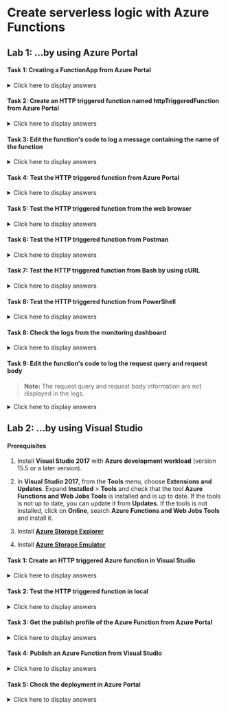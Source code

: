# Create serverless logic with Azure Functions

## Lab 1: ...by using Azure Portal

#### Task 1: Creating a FunctionApp from Azure Portal

<details>
<summary>Click here to display answers</summary>

1. In [**Azure Portal**](https://portal.azure.com), click **Create a resource**

1. Under **Azure Marketplace**, click **Compute**

1. Under **Featured**, click **Function App**

1. In the **Function App** blade, under **App name**, replace XXXXX by a unique name and type *az203functions-XXXXX*

1. Under **Subscription**, select your active and valid subscription

1. Under **Resource Group**, select **Use existing**, then select the *az203-rg* resource group

1. Under **OS**, leave the default value to **Windows**

1. Under **Hosting Plan**, leave the default value to **Consumption Plan**

    > **Note:** Hosting plan that defines how resources are allocated to your function app. In the default **Consumption Plan**, resources are added dynamically as required by your functions. In this serverless hosting, you only pay for the time your functions run. When you run in an **App Service Plan**, you must manage the scaling of your function app.

1. Under **Location**, select the nearest location

1. Under **Runtime Stack**, select **.NET**

   > **Note:** Choose a runtime that supports your favorite function programming language. Choose .NET for C# and F# functions.

1. Under **Storage**, select **Use existing**, then select the *az203storageaccountXXXXX* you created in a previous module

1. Under **Application Insights**, leave the default selection

    > **Note:** Application Insights is enabled by default

1. Click **Create**

</details>

#### Task 2: Create an HTTP triggered function named httpTriggeredFunction from Azure Portal

<details>
<summary>Click here to display answers</summary>

1. In **Azure Portal**, under **Favorites**, click **App Services**

1. Select the **Function App** you created in the previous task

1. In the **Function Apps** pane, click **Functions**

1. Click **New function**

1. Click **HTTP trigger**

1. In the **HTTP trigger** pane, under **Name**, type *httpTriggeredFunction*

1. Under **Authorization Level**, leave the default selection to **Function**

    > **Note:** Determines what keys, if any, need to be present on the request in order to invoke the function. The authorization level can be one of the following values:<br />
    <li><ul>**Function** — A function-specific API key is required. This is the default value if none is provided.</ul><ul>**Anonymous** — No API key is required.</ul><ul>**Admin** — The master key is required.</ul></li>

1. Click **Create**

</details>

#### Task 3: Edit the function's code to log a message containing the name of the function

<details>
<summary>Click here to display answers</summary>

1. In the function blade, under **run.csx** pane, edit the log.LogInformation instruction at line 10 with the following code:

    log.LogInformation("httpTriggeredFunction function processed a request.");

1. Click **Save**

</details>

#### Task 4: Test the HTTP triggered function from Azure Portal

<details>
<summary>Click here to display answers</summary>

1. In the function blade, click **Run**

1. In the bottom pane, check the **Logs**

1. In the right pane, check the **Request Body** and **Output**

1. In the right pane, update the **Request Body** with:

    {<br />"name": "from Azure Portal"<br />}

1. Click **Run**

1. Check the **Logs** and the **Output**

</details>

#### Task 5: Test the HTTP triggered function from the web browser

<details>
<summary>Click here to display answers</summary>

1. In the function blade, click **</> Get function URL**

1. In the **Get function URL** dialog, under **Key**, leave the default selection to **default (Function key)**

1. Copy the link under **URL**

1. Open a new tab, paste the URL and add *&name=from Web Browser* in the end of the URL

1. Press enter to execute the request

1. Check the response in the new tab

1. Close the tab

1. In the function blade, check the **Logs**

</details>

#### Task 6: Test the HTTP triggered function from Postman

<details>
<summary>Click here to display answers</summary>

1. Copy again the **function URL**

1. Open **Postman**

1. Under **New Tab**, switch from **GET** to **POST**

1. In the **Enter request URL**, paste the URL copied in the previous step

1. Click **Body**

1. Under **Body**, select **raw**

1. In the **Body** field, type the following request body:

    {<br />"name": "from Postman"<br />}

1. Click **Send**

1. In the bottom pane, check the **Status** code

    A *200 OK* response should be displayed

1. In the bottom pane, check the response

    *Hello, from Postman* should be displayed

1. In **Azure Portal**, in the function blade, check the **Logs**

</details>

#### Task 7: Test the HTTP triggered function from Bash by using cURL

<details>
<summary>Click here to display answers</summary>

1. Open a bash terminal (**Git Bash** for instance)

1. Replace xxxxx by the function key and type the following command:

    curl "xxxxx&name=from%20Bash"

1. Check the response

    *Hello, from Bash* should be displayed

1. Close the **Bash** terminal

</details>

#### Task 8: Test the HTTP triggered function from PowerShell

<details>
<summary>Click here to display answers</summary>

1. Open a **PowerShell** terminal

1. Replace xxxxx by the function key and type the following commands:

    \[Net.ServicePointManager]::SecurityProtocol = \[Net.SecurityProtocolType]::Tls12<br />
    Invoke-WebRequest -Uri "xxxxx&name=from PowerShell"

1. Check the response

    *Hello, from PowerShell* should be displayed in the **Content**

1. Close the **PowerShell** terminal

</details>

#### Task 8: Check the logs from the monitoring dashboard

<details>
<summary>Click here to display answers</summary>

1. In **Azure Portal**, in the function blade, under the *httpTriggeredFunction* function, click **Monitor**

    The list of calls will be displayed

1. Click on the first row to see the logs associated to the latest call

1. In the **Invocation Details**, click on the first row to see the full message

    > **Note:** Results may be delayed for up to 5 minutes.

1. Close the **Invocation Details**

1. Click **Run in Application Insights**

1. Sign-in with the same account used in **Azure**

1. Click **CHART**

1. Close the **Application Insights** tab

</details>

#### Task 9: Edit the function's code to log the request query and request body

> **Note:** The request query and request body information are not displayed in the logs.

<details>
<summary>Click here to display answers</summary>

1. In **Azure Portal**, in the function blade, click the *httpTriggeredFunction* function

1. Under **run.csx**, add the following instruction after the declaration and assignation of the variable *name*:

    log.LogInformation($"Request Query: {req.QueryString}");

1. Under **run.csx**, add the following instruction after the declaration and assignation of the variable *requestBody*:

    log.LogInformation($"Request Body: {requestBody}");

1. Click **Save and Run**

1. Check the **Logs**

    The request body should be logged

1. Test the function from a web browser

1. Check the **Logs**

    The request query should be logged

    > **Warning!** if you log the request query, the function key will be displayed in the logs.

</details>

## Lab 2: ...by using Visual Studio

#### Prerequisites

1. Install **Visual Studio 2017** with **Azure development workload** (version 15.5 or a later version).

1. In **Visual Studio 2017**, from the **Tools** menu, choose **Extensions and Updates**. Expand **Installed** > **Tools** and check that the tool **Azure Functions and Web Jobs Tools** is installed and is up to date. If the tools is not up to date, you can update it from **Updates**. If the tools is not installed, click on **Online**, search **Azure Functions and Web Jobs Tools** and install it.

1. Install [**Azure Storage Explorer**](https://azure.microsoft.com/en-us/features/storage-explorer/)

1. Install [**Azure Storage Emulator**](https://docs.microsoft.com/en-us/azure/storage/common/storage-use-emulator)

#### Task 1: Create an HTTP triggered Azure function in Visual Studio

<details>
<summary>Click here to display answers</summary>

1. Open **Visual Studio**, click the **File** menu, and select **New** > **Project**

1. In the **New Project** dialog, under **Installed** > **Visual C#** > **Cloud**, select **Azure Functions**

1. In the **Name** field, type *az203functions*

1. Click **OK**

1. In the **New Project - az203functions** dialog, select **Azure Functions v2 (.NET Core)**

1. Select **Http trigger**

1. Under **Storage Account**, select **Storage Emulator**

1. Under **Access rights**, select **Anonymous**

    > **Note:** The created function can be triggered by any client without providing a key. This authorization setting makes it easy to test your new function. For more information about keys and authorization, see [Authorization keys](https://docs.microsoft.com/en-us/azure/azure-functions/functions-bindings-http-webhook#authorization-keys) in the [HTTP and webhook bindings](https://docs.microsoft.com/en-us/azure/azure-functions/functions-bindings-http-webhook).

1. Click **OK**

1. In the **Solution Explorer**, rename the file *Function1.cs* by *httpTriggeredFunction*

1. A pop-up dialog will request if you would like to perform a rename in this project of all references to the code element 'Function1'? Click **Yes**

    > **Note:** This refactoring will not update the function name in the decoration

1. In the *httpTriggeredFunction* class, update the function name in the decoration with the class name

    \[FunctionName("httpTriggeredFunction")]

1. Update the LogInformation message and type the function name

    log.LogInformation("httpTriggeredFunction from Visual Studio");

1. Add the following instruction after the declaration and assignation of the variable name:

    log.LogInformation($"Request Query: {req.QueryString}");

1. Add the following instruction after the declaration and assignation of the variable *requestBody*:

    log.LogInformation($"Request Body: {requestBody}");

</details>

#### Task 2: Test the HTTP triggered function in local

<details>
<summary>Click here to display answers</summary>

1. In **Visual Studio**, click the **Debug** menu and select **Start Debugging**

1. A console application will open, wait until the URL of the *httpTriggeredFunction* function is displayed

1. Copy the URL

1. Open **Postman**

1. Under **New Tab**, switch from **GET** to **POST**

1. In the **Enter request URL**, paste the URL copied in the previous step

1. Click **Body**

1. Under **Body**, select **raw**

1. In the **Body** field, type the following request body:

    {<br />"name": "in local from Visual Studio and Postman"<br />}

1. Click **Send**

1. In the bottom pane, check the **Status** code

    A *200 OK* response should be displayed

1. In the bottom pane, check the response

    *Hello, in local from Visual Studio and Postman* should be displayed.

1. Back in the console application, check the logs

    *\[dd/mm/yyyy hh:mm:ss] httpTriggeredFunction from Visual Studio <br />\[dd/mm/yyyy hh:mm:ss] Request Query:
\[dd/mm/yyyy hh:mm:ss] Request Body: {<br />        name: "in local from Visual Studio and Postman"}*<br />should appear in the logs.

1. In **Visual Studio**, click the **Debug** menu and select **Stop Debugging**

</details>

#### Task 3: Get the publish profile of the Azure Function from Azure Portal

<details>
<summary>Click here to display answers</summary>

1. In **Azure Portal**, click **App Services**

1. Select the **Function App** created in the previous lab

1. Click **Get publish profile** and download the **.PublishSettings**

</details>

#### Task 4: Publish an Azure Function from Visual Studio

<details>
<summary>Click here to display answers</summary>

1. In **Visual Studio**, update the **AuthorizationLevel** from **Anonymous** to **Function** in the *Run* method of the class *httpTriggeredFunction*

1. Click the **Build** menu, and select **Publish az203functions**

1. In the **Pick a publish target** dialog, click the **Import Profile...** button

1. Browse and select the **.PublishSettings** downloaded in the previous task

1. Click **Open**

1. Back in the **Publish** dialog, click **Publish**

</details>

#### Task 5: Check the deployment in Azure Portal

<details>
<summary>Click here to display answers</summary>

1. In **Azure Portal**, in the function blade, select the function *httpTriggeredFunction*

    **Note:** As the function has been deployed from Visual Studio, the code is not editable.

1. Click **Run**

1. Type a new **name** in the **Request Body**

1. Click **Run** and check the **Logs**

</details>